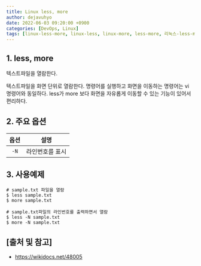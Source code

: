 ```yaml
---
title: Linux less, more
author: dejavuhyo
date: 2022-06-03 09:20:00 +0900
categories: [DevOps, Linux]
tags: [linux-less-more, linux-less, linux-more, less-more, 리눅스-less-more, 리눅스]
---
```


## 1. less, more
텍스트파일을 열람한다.

텍스트파일을 화면 단위로 열람한다. 명령어를 실행하고 화면을 이동하는 명령어는 vi 명령어와 동일하다. less가 more 보다 화면을 자유롭게 이동할 수 있는 기능이 있어서 편리하다.

## 2. 주요 옵션

| 옵션 | 설명 |
|:-----:|:-----:|
| `-N` | 라인번호를 표시 |

## 3. 사용예제

```shell
# sample.txt 파일을 열람
$ less sample.txt
$ more sample.txt

# sample.txt파일의 라인번호를 출력하면서 열람
$ less -N sample.txt
$ more -N sample.txt
```

## [출처 및 참고]
* <https://wikidocs.net/48005>
